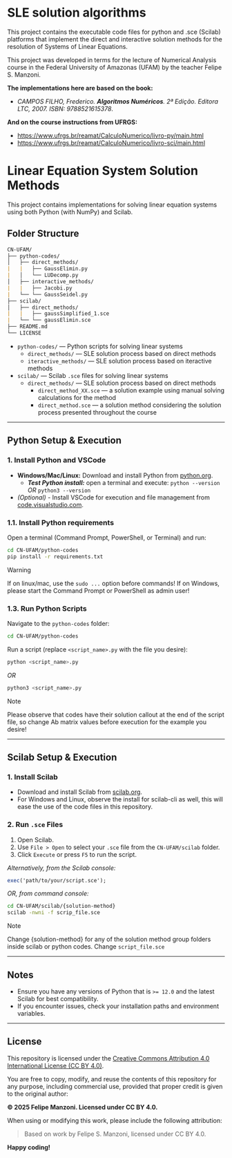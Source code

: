 # SLE solution algorithms

This project contains the executable code files for python and .sce (Scilab) platforms that implement the direct and interactive solution methods for the resolution of Systems of Linear Equations.

This project was developed in terms for the lecture of Numerical Analysis course in the Federal University of Amazonas (UFAM) by the teacher Felipe S. Manzoni.

__The implementations here are based on the book:__
- _CAMPOS FILHO, Frederico. __Algoritmos Numéricos__. 2ª Edição. Editora LTC, 2007. ISBN: 9788521615378_.

__And on the course instructions from UFRGS:__
- https://www.ufrgs.br/reamat/CalculoNumerico/livro-py/main.html
- https://www.ufrgs.br/reamat/CalculoNumerico/livro-sci/main.html

# Linear Equation System Solution Methods

This project contains implementations for solving linear equation systems using both Python (with NumPy) and Scilab.

## Folder Structure

```md
CN-UFAM/
├── python-codes/
│   ├── direct_methods/
|   |   ├── GaussElimin.py
|   │   └── LUDecomp.py
│   ├── interactive_methods/
|   |   ├── Jacobi.py
|   └── └── GaussSeidel.py
├── scilab/
│   ├── direct_methods/
|   |   ├── gaussSimplified_1.sce
|   └── └── gaussElimin.sce
├── README.md
└── LICENSE
```

- `python-codes/` — Python scripts for solving linear systems
    - `direct_methods/` — SLE solution process based on direct methods
    - `iteractive_methods/` — SLE solution process based on iteractive methods
- `scilab/` — Scilab `.sce` files for solving linear systems
    - `direct_methods/` — SLE solution process based on direct methods
        - `direct_method_XX.sce` — a solution example using manual solving calculations for the method
        - `direct_method.sce` — a solution method considering the solution process presented throughout the course

---

## Python Setup & Execution

### 1. Install Python and VSCode

- **Windows/Mac/Linux:** Download and install Python from [python.org](https://www.python.org/downloads/).
    - _**Test Python install:**_ open a terminal and execute: `python --version` _OR_ `python3 --version`
- _(Optional)_ - Install VSCode for execution and file management from [code.visualstudio.com](https://code.visualstudio.com/Download).

### 1.1. Install Python requirements

Open a terminal (Command Prompt, PowerShell, or Terminal) and run:

```bash
cd CN-UFAM/python-codes
pip install -r requirements.txt
```

> [!WARNING]
> If on linux/mac, use the `sudo ...` option before commands!
> If on Windows, please start the Command Prompt or PowerShell as admin user!

### 1.3. Run Python Scripts

Navigate to the `python-codes` folder:

```bash
cd CN-UFAM/python-codes
```

Run a script (replace `<script_name>.py` with the file you desire):

```bash
python <script_name>.py
```
_OR_
```bash
python3 <script_name>.py
```

> [!NOTE]
> Please observe that codes have their solution callout at the end of the script file, so change Ab matrix values before execution for the example you desire!

---

## Scilab Setup & Execution

### 1. Install Scilab

- Download and install Scilab from [scilab.org](https://www.scilab.org/download/latest).
- For Windows and Linux, observe the install for scilab-cli as well, this will ease the use of the code files in this repository.

### 2. Run `.sce` Files

1. Open Scilab.
2. Use `File > Open` to select your `.sce` file from the `CN-UFAM/scilab` folder.
3. Click `Execute` or press `F5` to run the script.

_Alternatively, from the Scilab console:_
```scilab
exec('path/to/your/script.sce');
```
_OR, from command console:_
```bash
cd CN-UFAM/scilab/{solution-method}
scilab -nwni -f scrip_file.sce
```
> [!NOTE]
> Change {solution-method} for any of the solution method group folders inside scilab or python codes.
> Change `script_file.sce` 

---

## Notes

- Ensure you have any versions of Python that is `>= 12.0` and the latest Scilab for best compatibility.
- If you encounter issues, check your installation paths and environment variables.

---
## License

This repository is licensed under the [Creative Commons Attribution 4.0 International License (CC BY 4.0)](https://creativecommons.org/licenses/by/4.0/).

You are free to copy, modify, and reuse the contents of this repository for any purpose, including commercial use, provided that proper credit is given to the original author:

**© 2025 Felipe Manzoni. Licensed under CC BY 4.0.**

When using or modifying this work, please include the following attribution:

> Based on work by Felipe S. Manzoni, licensed under CC BY 4.0.

__Happy coding!__